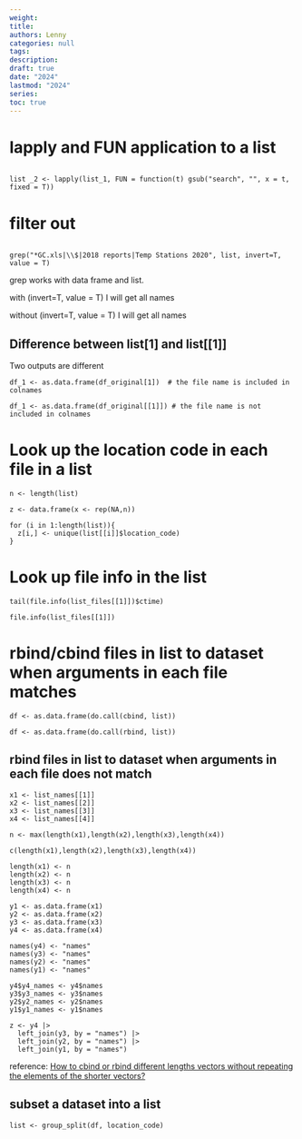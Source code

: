 ```yaml
---
weight: 
title: 
authors: Lenny
categories: null
tags: 
description: 
draft: true
date: "2024"
lastmod: "2024"
series:
toc: true
---
```



<!--more-->


# lapply and FUN application to a list

```

list _2 <- lapply(list_1, FUN = function(t) gsub("search", "", x = t, fixed = T))

```


# filter out

```

grep("*GC.xls|\\$|2018 reports|Temp Stations 2020", list, invert=T, value = T)

```

grep works with data frame and list.  

with (invert=T, value = T) I will get all names  

without (invert=T, value = T) I will get all names



## Difference between list[1] and list[[1]]

Two outputs are different
```
df_1 <- as.data.frame(df_original[1])  # the file name is included in colnames
 
df_1 <- as.data.frame(df_original[[1]]) # the file name is not included in colnames
```


# Look up the location code in each file in a list
```
n <- length(list)
 
z <- data.frame(x <- rep(NA,n))
 
for (i in 1:length(list)){
  z[i,] <- unique(list[[i]]$location_code)
}
```


# Look up file info in the list
```
tail(file.info(list_files[[1]])$ctime)
 
file.info(list_files[[1]])
```



# rbind/cbind files in list to dataset when arguments in each file matches

```
df <- as.data.frame(do.call(cbind, list))

df <- as.data.frame(do.call(rbind, list))
```


## rbind files in list to dataset when arguments in each file does not match
```
x1 <- list_names[[1]]
x2 <- list_names[[2]]
x3 <- list_names[[3]]
x4 <- list_names[[4]]
 
n <- max(length(x1),length(x2),length(x3),length(x4))
 
c(length(x1),length(x2),length(x3),length(x4))
 
length(x1) <- n
length(x2) <- n
length(x3) <- n
length(x4) <- n
 
y1 <- as.data.frame(x1)
y2 <- as.data.frame(x2)
y3 <- as.data.frame(x3)
y4 <- as.data.frame(x4)
 
names(y4) <- "names"
names(y3) <- "names"
names(y2) <- "names"
names(y1) <- "names"
 
y4$y4_names <- y4$names
y3$y3_names <- y3$names
y2$y2_names <- y2$names
y1$y1_names <- y1$names
 
z <- y4 |>
  left_join(y3, by = "names") |>
  left_join(y2, by = "names") |>
  left_join(y1, by = "names")
```

reference: <a href = "https://stackoverflow.com/questions/3699405/how-to-cbind-or-rbind-different-lengths-vectors-without-repeating-the-elements-o" target="_blank" rel="noopener noreferrer">How to cbind or rbind different lengths vectors without repeating the elements of the shorter vectors?</a>

## subset a dataset into a list
```
list <- group_split(df, location_code)
```